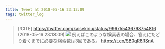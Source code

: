 ```yaml
---
title: Tweet at 2018-05-16 23:13:09
tags: twitter_log
---
```


> [!CITE] https://twitter.com/kaisekiriu/status/996755436798754816 (2018-05-16 23:13:09)
> ![](https://twitter.com/kaisekiriu/status/996755436798754816)
> 例えばこのような検索表の場合、答えにたどり着くまでに必要な検索数は3回である。 https://t.co/SB0qR8RSnA
